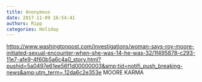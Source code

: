 ```yaml
---
title: Anonymous
date: 2017-11-09 16:54:41
authors: Ripp
categories: Holiday
---
```


 https://www.washingtonpost.com/investigations/woman-says-roy-moore-initiated-sexual-encounter-when-she-was-14-he-was-32/1f495878-c293-11e7-afe9-4f60b5a6c4a0_story.html?pushid=5a0497e61ee56f1d00000003&amp;tid=notifi_push_breaking-news&amp;utm_term=.12da6c2e353e    MOORE KARMA